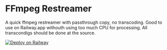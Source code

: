 # FFmpeg Restreamer

A quick ffmpeg restreamer with passthrough copy, no transcoding. Good to use on Railway.app withouth using too much CPU for processing. All transcondigs should be done at the source.

[![Deploy on Railway](https://railway.app/button.svg)](https://railway.app/new/template/ga2vjP?referralCode=373)
